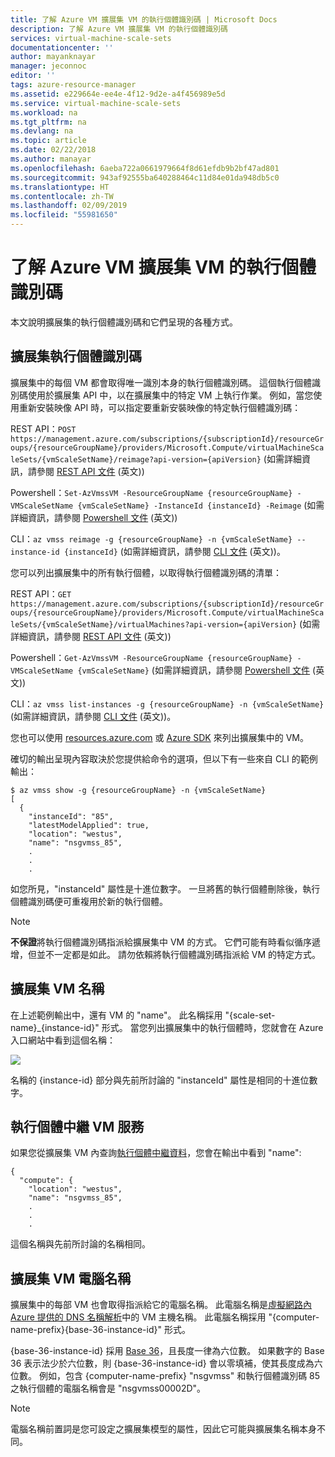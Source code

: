 ```yaml
---
title: 了解 Azure VM 擴展集 VM 的執行個體識別碼 | Microsoft Docs
description: 了解 Azure VM 擴展集 VM 的執行個體識別碼
services: virtual-machine-scale-sets
documentationcenter: ''
author: mayanknayar
manager: jeconnoc
editor: ''
tags: azure-resource-manager
ms.assetid: e229664e-ee4e-4f12-9d2e-a4f456989e5d
ms.service: virtual-machine-scale-sets
ms.workload: na
ms.tgt_pltfrm: na
ms.devlang: na
ms.topic: article
ms.date: 02/22/2018
ms.author: manayar
ms.openlocfilehash: 6aeba722a0661979664f8d61efdb9b2bf47ad801
ms.sourcegitcommit: 943af92555ba640288464c11d84e01da948db5c0
ms.translationtype: HT
ms.contentlocale: zh-TW
ms.lasthandoff: 02/09/2019
ms.locfileid: "55981650"
---
```

# <a name="understand-instance-ids-for-azure-vm-scale-set-vms"></a>了解 Azure VM 擴展集 VM 的執行個體識別碼
本文說明擴展集的執行個體識別碼和它們呈現的各種方式。

## <a name="scale-set-instance-ids"></a>擴展集執行個體識別碼

擴展集中的每個 VM 都會取得唯一識別本身的執行個體識別碼。 這個執行個體識別碼使用於擴展集 API 中，以在擴展集中的特定 VM 上執行作業。 例如，當您使用重新安裝映像 API 時，可以指定要重新安裝映像的特定執行個體識別碼：

REST API：`POST https://management.azure.com/subscriptions/{subscriptionId}/resourceGroups/{resourceGroupName}/providers/Microsoft.Compute/virtualMachineScaleSets/{vmScaleSetName}/reimage?api-version={apiVersion}` (如需詳細資訊，請參閱 [REST API 文件](https://docs.microsoft.com/rest/api/compute/virtualmachinescalesets/reimage) \(英文\))

Powershell：`Set-AzVmssVM -ResourceGroupName {resourceGroupName} -VMScaleSetName {vmScaleSetName} -InstanceId {instanceId} -Reimage` (如需詳細資訊，請參閱 [Powershell 文件](https://docs.microsoft.com/powershell/module/az.compute/set-azvmssvm) \(英文\))

CLI：`az vmss reimage -g {resourceGroupName} -n {vmScaleSetName} --instance-id {instanceId}` (如需詳細資訊，請參閱 [CLI 文件](https://docs.microsoft.com/cli/azure/vmss?view=azure-cli-latest) \(英文\))。

您可以列出擴展集中的所有執行個體，以取得執行個體識別碼的清單：

REST API：`GET https://management.azure.com/subscriptions/{subscriptionId}/resourceGroups/{resourceGroupName}/providers/Microsoft.Compute/virtualMachineScaleSets/{vmScaleSetName}/virtualMachines?api-version={apiVersion}` (如需詳細資訊，請參閱 [REST API 文件](https://docs.microsoft.com/rest/api/compute/virtualmachinescalesetvms/list) \(英文\))

Powershell：`Get-AzVmssVM -ResourceGroupName {resourceGroupName} -VMScaleSetName {vmScaleSetName}` (如需詳細資訊，請參閱 [Powershell 文件](https://docs.microsoft.com/powershell/module/az.compute/get-azvmssvm) \(英文\))

CLI：`az vmss list-instances -g {resourceGroupName} -n {vmScaleSetName}` (如需詳細資訊，請參閱 [CLI 文件](https://docs.microsoft.com/cli/azure/vmss?view=azure-cli-latest) \(英文\))。

您也可以使用 [resources.azure.com](https://resources.azure.com) 或 [Azure SDK](https://azure.microsoft.com/downloads/) 來列出擴展集中的 VM。

確切的輸出呈現內容取決於您提供給命令的選項，但以下有一些來自 CLI 的範例輸出：

```
$ az vmss show -g {resourceGroupName} -n {vmScaleSetName}
[
  {
    "instanceId": "85",
    "latestModelApplied": true,
    "location": "westus",
    "name": "nsgvmss_85",
    .
    .
    .
```

如您所見，"instanceId" 屬性是十進位數字。 一旦將舊的執行個體刪除後，執行個體識別碼便可重複用於新的執行個體。

>[!NOTE]
> **不保證**將執行個體識別碼指派給擴展集中 VM 的方式。 它們可能有時看似循序遞增，但並不一定都是如此。 請勿依賴將執行個體識別碼指派給 VM 的特定方式。

## <a name="scale-set-vm-names"></a>擴展集 VM 名稱

在上述範例輸出中，還有 VM 的 "name"。 此名稱採用 "{scale-set-name}_{instance-id}" 形式。 當您列出擴展集中的執行個體時，您就會在 Azure 入口網站中看到這個名稱：

![](./media/virtual-machine-scale-sets-instance-ids/vmssInstances.png)

名稱的 {instance-id} 部分與先前所討論的 "instanceId" 屬性是相同的十進位數字。

## <a name="instance-metadata-vm-name"></a>執行個體中繼 VM 服務

如果您從擴展集 VM 內查詢[執行個體中繼資料](../virtual-machines/windows/instance-metadata-service.md)，您會在輸出中看到 "name":

```
{
  "compute": {
    "location": "westus",
    "name": "nsgvmss_85",
    .
    .
    .
```

這個名稱與先前所討論的名稱相同。

## <a name="scale-set-vm-computer-name"></a>擴展集 VM 電腦名稱

擴展集中的每部 VM 也會取得指派給它的電腦名稱。 此電腦名稱是[虛擬網路內 Azure 提供的 DNS 名稱解析](../virtual-network/virtual-networks-name-resolution-for-vms-and-role-instances.md)中的 VM 主機名稱。 此電腦名稱採用 "{computer-name-prefix}{base-36-instance-id}" 形式。

{base-36-instance-id} 採用 [Base 36](https://en.wikipedia.org/wiki/Base36)，且長度一律為六位數。 如果數字的 Base 36 表示法少於六位數，則 {base-36-instance-id} 會以零填補，使其長度成為六位數。 例如，包含 {computer-name-prefix} "nsgvmss" 和執行個體識別碼 85 之執行個體的電腦名稱會是 "nsgvmss00002D"。

>[!NOTE]
> 電腦名稱前置詞是您可設定之擴展集模型的屬性，因此它可能與擴展集名稱本身不同。

